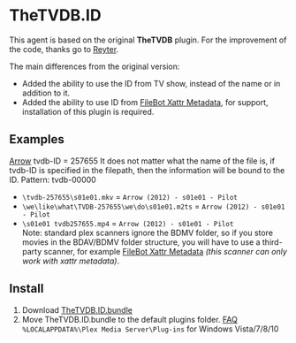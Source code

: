 # TheTVDB.ID
This agent is based on the original **TheTVDB** plugin. For the improvement of the code, thanks go to [Reyter](https://github.com/ReyterAK).

The main differences from the original version:
- Added the ability to use the ID from TV show, instead of the name or in addition to it.
- Added the ability to use ID from [FileBot Xattr Metadata](https://github.com/filebot/plex-agents), for support, installation of this plugin is required.

## Examples
[Arrow](https://thetvdb.com/series/arrow) tvdb-ID = 257655
It does not matter what the name of the file is, if tvdb-ID is specified in the filepath, then the information will be bound to the ID.
Pattern: tvdb-00000 

* `\tvdb-257655\s01e01.mkv` = `Arrow (2012) - s01e01 - Pilot`                                   
* `\we\like\what\TVDB-257655\we\do\s01e01.m2ts` = `Arrow (2012) - s01e01 - Pilot`
* `\s01e01 tvdb257655.mp4` = `Arrow (2012) - s01e01 - Pilot`                           
Note: standard plex scanners ignore the BDMV folder, so if you store movies in the BDAV/BDMV folder structure, you will have to use a third-party scanner, for example [FileBot Xattr Metadata](https://github.com/filebot/plex-agents) *(this scanner can only work with xattr metadata)*.

## Install
1. Download [TheTVDB.ID.bundle](https://github.com/IIeTp/TheTVDB.ID.bundle/archive/master.zip)
2. Move TheTVDB.ID.bundle to the default plugins folder. [FAQ](https://support.plex.tv/articles/202915258-where-is-the-plex-media-server-data-directory-located/)            
   `%LOCALAPPDATA%\Plex Media Server\Plug-ins` for Windows Vista/7/8/10
